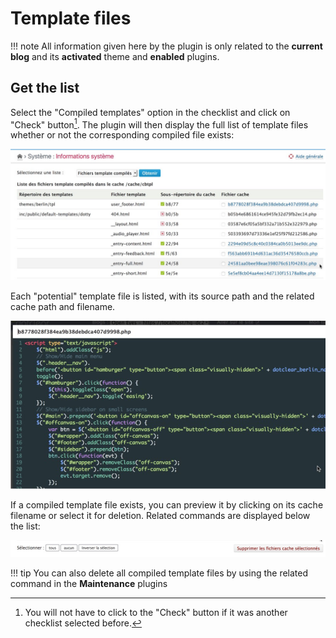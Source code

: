Template files
==============

!!! note
	All information given here by the plugin is only related to the **current blog** and its **activated** theme and **enabled** plugins.


Get the list
------------

Select the "Compiled templates" option in the checklist and click on "Check" button[^1]. The plugin will then display the full list of template files whether or not the corresponding compiled file exists:

![Template files list](../img/sysinfo-tpl.jpg)

Each "potential" template file is listed, with its source path and the related cache path and filename.

![Template file preview](../img/sysinfo-tpl-preview.jpg)

If a compiled template file exists, you can preview it by clicking on its cache filename or select it for deletion. Related commands are displayed below the list:

![Template files list commands](../img/sysinfo-tpl-cmd.jpg)

!!! tip
	You can also delete all compiled template files by using the related command in the **Maintenance** plugins

[^1]: You will not have to click to the "Check" button if it was another checklist selected before.
